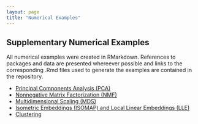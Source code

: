 ```yaml
---
layout: page
title: "Numerical Examples"
---
```

  


<h2> Supplementary Numerical Examples </h2>
All numerical examples were created in RMarkdown.  References to packages and data are presented whereever possible and links to the corresponding .Rmd files used to generate the examples are contained in the repository.  
<ul>
<li> <a href="Lecture_Notes/Numerical_Examples/PCA.html"> Principal Components Analysis (PCA) </a> </li>
<li> <a href="Lecture_Notes/Numerical_Examples/NMF.html"> Nonnegative Matrix Factorization (NMF)</a> </li>
<li> <a href="Lecture_Notes/Numerical_Examples/MDS.html"> Multidimensional Scaling (MDS) </a> </li>
<li> <a href="Lecture_Notes/Numerical_Examples/ISOMAP_and_LLE.html"> Isometric Embeddings (ISOMAP) and Local Linear Embeddings (LLE) </a> </li>
<li> <a href="Lecture_Notes/Numerical_Examples/Clustering.html"> Clustering </a> </li>
</ul>

